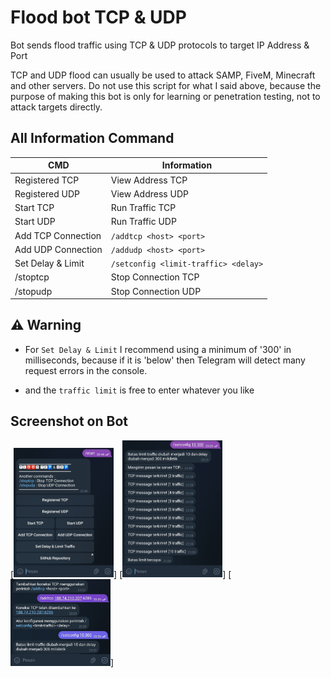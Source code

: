 # Flood bot TCP & UDP

Bot sends flood traffic using TCP &amp; UDP protocols to target IP Address &amp; Port

TCP and UDP flood can usually be used to attack SAMP, FiveM, Minecraft and other servers. Do not use this script for what I said above, because the purpose of making this bot is only for learning or penetration testing, not to attack targets directly.

## All Information Command

| CMD      | Information      |
|--------------|--------------|
| Registered TCP | View Address TCP |
| Registered UDP | View Address UDP |
| Start TCP | Run Traffic TCP |
| Start UDP | Run Traffic UDP |
| Add TCP Connection | `/addtcp <host> <port>` |
| Add UDP Connection | `/addudp <host> <port>` |
| Set Delay & Limit | `/setconfig <limit-traffic> <delay>` |
| /stoptcp | Stop Connection TCP |
| /stopudp | Stop Connection UDP |

## ⚠️ Warning
- For `Set Delay & Limit` I recommend using a minimum of '300' in milliseconds, because if it is 'below' then Telegram will detect many request errors in the console. 

- and the `traffic limit` is free to enter whatever you like

## Screenshot on Bot

[<img src="screenshot/Screenshot_20231121-224656_Telegram.jpg" width=160>]
[<img src="screenshot/Screenshot_20231121-232415_Telegram.jpg" width=160>]
[<img src="screenshot/Screenshot_20231121-232539_Telegram.jpg" width=160>]

